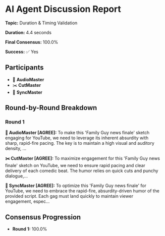 # AI Agent Discussion Report

**Topic:** Duration & Timing Validation

**Duration:** 4.4 seconds

**Final Consensus:** 100.0%

**Success:** ✅ Yes

## Participants

- 🎵 **AudioMaster**
- ✂️ **CutMaster**
- 🎯 **SyncMaster**

## Round-by-Round Breakdown

### Round 1

**🎵 AudioMaster [AGREE]:** To make this 'Family Guy news finale' sketch engaging for YouTube, we need to leverage its inherent absurdity with sharp, rapid-fire pacing. The key is to maintain a high visual and auditory density, ...

**✂️ CutMaster [AGREE]:** To maximize engagement for this 'Family Guy news finale' sketch on YouTube, we need to ensure rapid pacing and clear delivery of each comedic beat.  The humor relies on quick cuts and punchy dialogue,...

**🎯 SyncMaster [AGREE]:** To optimize this 'Family Guy news finale' for YouTube, we need to embrace the rapid-fire, absurdity-driven humor of the provided script. Each gag must land quickly to maintain viewer engagement, espec...

## Consensus Progression

- **Round 1:** 100.0%
